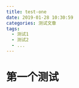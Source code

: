 ```yaml
---
title: test-one
date: 2019-01-28 10:30:59
categories: 测试文章
tags:
  - 测试1
  - 测试2
  - ...
---
```


<!-- more  -->

# 第一个测试
